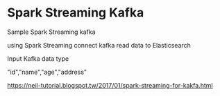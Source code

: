 # Spark Streaming Kafka
Sample Spark Streaming kafka

using Spark Streaming connect kafka read data  to Elasticsearch 

Input Kafka data type 

"id","name","age","address"


https://neil-tutorial.blogspot.tw/2017/01/spark-streaming-for-kakfa.html
